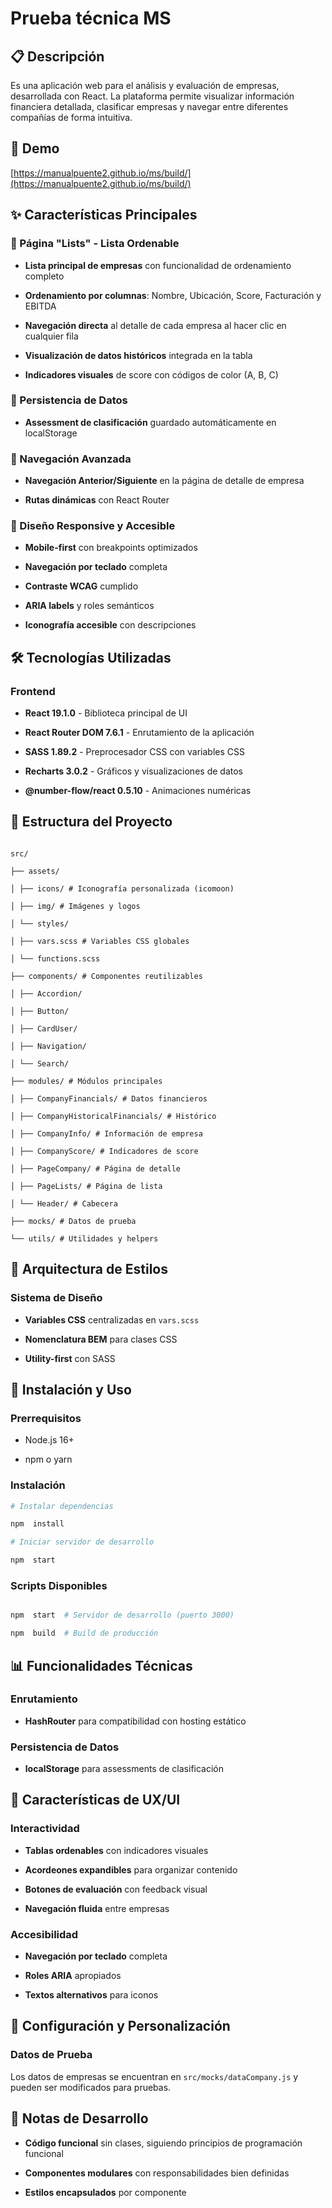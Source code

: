 
# Prueba técnica MS

  

## 📋 Descripción


Es una aplicación web para el análisis y evaluación de empresas, desarrollada con React. La plataforma permite visualizar información financiera detallada, clasificar empresas y navegar entre diferentes compañías de forma intuitiva.

## 🚗 Demo
 [https://manualpuente2.github.io/ms/build/](https://manualpuente2.github.io/ms/build/)


## ✨ Características Principales

  

### 🎯 Página "Lists" - Lista Ordenable

-  **Lista principal de empresas** con funcionalidad de ordenamiento completo

-  **Ordenamiento por columnas**: Nombre, Ubicación, Score, Facturación y EBITDA

-  **Navegación directa** al detalle de cada empresa al hacer clic en cualquier fila

-  **Visualización de datos históricos** integrada en la tabla

-  **Indicadores visuales** de score con códigos de color (A, B, C)

  

### 💾 Persistencia de Datos

-  **Assessment de clasificación** guardado automáticamente en localStorage


  

### 🧭 Navegación Avanzada

-  **Navegación Anterior/Siguiente** en la página de detalle de empresa

-  **Rutas dinámicas** con React Router

  

### 📱 Diseño Responsive y Accesible

-  **Mobile-first** con breakpoints optimizados

-  **Navegación por teclado** completa

-  **Contraste WCAG** cumplido

-  **ARIA labels** y roles semánticos

-  **Iconografía accesible** con descripciones

  

## 🛠 Tecnologías Utilizadas

  

### Frontend

-  **React 19.1.0** - Biblioteca principal de UI

-  **React Router DOM 7.6.1** - Enrutamiento de la aplicación

-  **SASS 1.89.2** - Preprocesador CSS con variables CSS

-  **Recharts 3.0.2** - Gráficos y visualizaciones de datos

-  **@number-flow/react 0.5.10** - Animaciones numéricas

 

  

## 📁 Estructura del Proyecto

  

```

src/

├── assets/

│ ├── icons/ # Iconografía personalizada (icomoon)

│ ├── img/ # Imágenes y logos

│ └── styles/

│ ├── vars.scss # Variables CSS globales

│ └── functions.scss

├── components/ # Componentes reutilizables

│ ├── Accordion/

│ ├── Button/ 

│ ├── CardUser/ 

│ ├── Navigation/ 

│ └── Search/ 

├── modules/ # Módulos principales

│ ├── CompanyFinancials/ # Datos financieros

│ ├── CompanyHistoricalFinancials/ # Histórico

│ ├── CompanyInfo/ # Información de empresa

│ ├── CompanyScore/ # Indicadores de score

│ ├── PageCompany/ # Página de detalle

│ ├── PageLists/ # Página de lista

│ └── Header/ # Cabecera

├── mocks/ # Datos de prueba

└── utils/ # Utilidades y helpers

```

  

## 🎨 Arquitectura de Estilos

  

### Sistema de Diseño

-  **Variables CSS** centralizadas en `vars.scss`

-  **Nomenclatura BEM** para clases CSS

-  **Utility-first** con SASS
 

  

## 🚀 Instalación y Uso

  

### Prerrequisitos

- Node.js 16+

- npm o yarn

  

### Instalación

```bash
# Instalar dependencias

npm  install

# Iniciar servidor de desarrollo

npm  start

```

  

### Scripts Disponibles

```bash

npm  start  # Servidor de desarrollo (puerto 3000)

npm  build  # Build de producción

```

  

## 📊 Funcionalidades Técnicas



### Enrutamiento

-  **HashRouter** para compatibilidad con hosting estático

 
### Persistencia de Datos

-  **localStorage** para assessments de clasificación

  

## 🎯 Características de UX/UI

  

### Interactividad

-  **Tablas ordenables** con indicadores visuales

-  **Acordeones expandibles** para organizar contenido

-  **Botones de evaluación** con feedback visual

-  **Navegación fluida** entre empresas

  

### Accesibilidad

-  **Navegación por teclado** completa

-  **Roles ARIA** apropiados

-  **Textos alternativos** para iconos

  

## 🔧 Configuración y Personalización

### Datos de Prueba

Los datos de empresas se encuentran en `src/mocks/dataCompany.js` y pueden ser modificados para pruebas.

  

## 📝 Notas de Desarrollo

  

-  **Código funcional** sin clases, siguiendo principios de programación funcional

-  **Componentes modulares** con responsabilidades bien definidas

-  **Estilos encapsulados** por componente